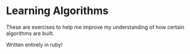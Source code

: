 # Learning Algorithms

These are exercises to help me improve my understanding of how certain algorithms are built. 

Written entirely in ruby!
